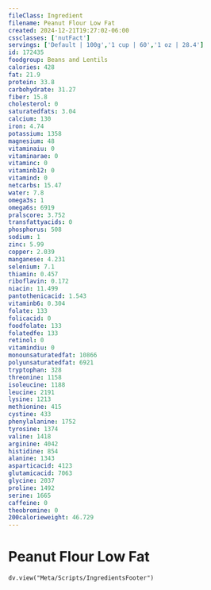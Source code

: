 ```yaml
---
fileClass: Ingredient
filename: Peanut Flour Low Fat
created: 2024-12-21T19:27:02-06:00
cssclasses: ['nutFact']
servings: ['Default | 100g','1 cup | 60','1 oz | 28.4']
id: 172435
foodgroup: Beans and Lentils
calories: 428
fat: 21.9
protein: 33.8
carbohydrate: 31.27
fiber: 15.8
cholesterol: 0
saturatedfats: 3.04
calcium: 130
iron: 4.74
potassium: 1358
magnesium: 48
vitaminaiu: 0
vitaminarae: 0
vitaminc: 0
vitaminb12: 0
vitamind: 0
netcarbs: 15.47
water: 7.8
omega3s: 1
omega6s: 6919
pralscore: 3.752
transfattyacids: 0
phosphorus: 508
sodium: 1
zinc: 5.99
copper: 2.039
manganese: 4.231
selenium: 7.1
thiamin: 0.457
riboflavin: 0.172
niacin: 11.499
pantothenicacid: 1.543
vitaminb6: 0.304
folate: 133
folicacid: 0
foodfolate: 133
folatedfe: 133
retinol: 0
vitamindiu: 0
monounsaturatedfat: 10866
polyunsaturatedfat: 6921
tryptophan: 328
threonine: 1158
isoleucine: 1188
leucine: 2191
lysine: 1213
methionine: 415
cystine: 433
phenylalanine: 1752
tyrosine: 1374
valine: 1418
arginine: 4042
histidine: 854
alanine: 1343
asparticacid: 4123
glutamicacid: 7063
glycine: 2037
proline: 1492
serine: 1665
caffeine: 0
theobromine: 0
200calorieweight: 46.729
---
```


# Peanut Flour Low Fat

```dataviewjs
dv.view("Meta/Scripts/IngredientsFooter")
```